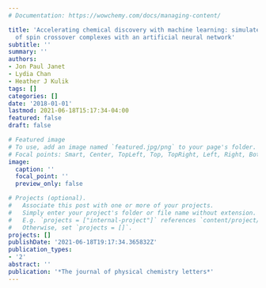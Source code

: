 ```yaml
---
# Documentation: https://wowchemy.com/docs/managing-content/

title: 'Accelerating chemical discovery with machine learning: simulated evolution
  of spin crossover complexes with an artificial neural network'
subtitle: ''
summary: ''
authors:
- Jon Paul Janet
- Lydia Chan
- Heather J Kulik
tags: []
categories: []
date: '2018-01-01'
lastmod: 2021-06-18T15:17:34-04:00
featured: false
draft: false

# Featured image
# To use, add an image named `featured.jpg/png` to your page's folder.
# Focal points: Smart, Center, TopLeft, Top, TopRight, Left, Right, BottomLeft, Bottom, BottomRight.
image:
  caption: ''
  focal_point: ''
  preview_only: false

# Projects (optional).
#   Associate this post with one or more of your projects.
#   Simply enter your project's folder or file name without extension.
#   E.g. `projects = ["internal-project"]` references `content/project/deep-learning/index.md`.
#   Otherwise, set `projects = []`.
projects: []
publishDate: '2021-06-18T19:17:34.365832Z'
publication_types:
- '2'
abstract: ''
publication: '*The journal of physical chemistry letters*'
---
```


